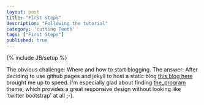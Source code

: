 ```yaml
---
layout: post
title: "First steps"
description: "Following the tutorial"
category: 'cutting Teeth'
tags: ["First Steps"]
published: true
---
```

{% include JB/setup %}

The obvious challenge: Where and how to start blogging. The answer: After deciding to use github pages and jekyll to
host a static blog [this blog here](http://blended.co.nz/tech/2012/01/15/blogging-fun-part-2-set-up) brought me up to speed.
I'm especially glad about finding [the_program](https://github.com/jekyllbootstrap/theme-the-program) theme, which provides a great responsive design without looking like 'twitter bootstrap' at all ;-).

